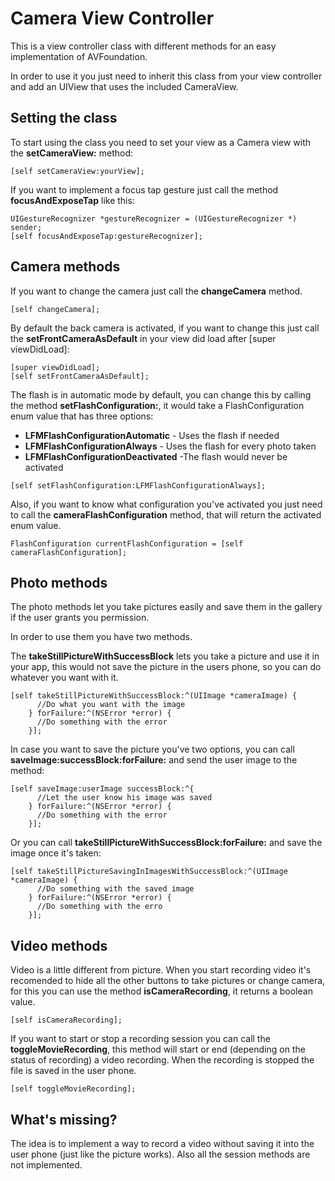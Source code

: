 # Camera View Controller
This is a view controller class with different methods for an easy implementation of AVFoundation.

In order to use it you just need to inherit this class from your view controller and add an UIView that uses the included CameraView.
## Setting the class

To start using the class you need to set your view as a Camera view with the **setCameraView:** method:

```Obj-C
[self setCameraView:yourView];
```

If you want to implement a focus tap gesture just call the method **focusAndExposeTap** like this:

```Obj-C
UIGestureRecognizer *gestureRecognizer = (UIGestureRecognizer *) sender;
[self focusAndExposeTap:gestureRecognizer];
```

## Camera methods

If you want to change the camera just call the **changeCamera** method.

```Obj-C
[self changeCamera];
```

By default the back camera is activated, if you want to change this just call the **setFrontCameraAsDefault** in your view did load after [super viewDidLoad]:

```Obj-C
[super viewDidLoad];
[self setFrontCameraAsDefault];
```

The flash is in automatic mode by default, you can change this by calling the method **setFlashConfiguration:**, it would take a FlashConfiguration enum value that has three options:
* **LFMFlashConfigurationAutomatic** - Uses the flash if needed
* **LFMFlashConfigurationAlways** - Uses the flash for every photo taken
* **LFMFlashConfigurationDeactivated** -The flash would never be activated

```Obj-C
[self setFlashConfiguration:LFMFlashConfigurationAlways];
```

Also, if you want to know what configuration you've activated you just need to call the **cameraFlashConfiguration** method, that will return the activated enum value.

```Obj-C
FlashConfiguration currentFlashConfiguration = [self cameraFlashConfiguration];
```

## Photo methods

The photo methods let you take pictures easily and save them in the gallery if the user grants you permission.

In order to use them you have two methods.

The **takeStillPictureWithSuccessBlock** lets you take a picture and use it in your app, this would not save the picture in the users phone, so you can do whatever you want with it.

```Obj-C
[self takeStillPictureWithSuccessBlock:^(UIImage *cameraImage) {
      //Do what you want with the image
    } forFailure:^(NSError *error) {
      //Do something with the error
    }];
```

In case you want to save the picture you've two options, you can call **saveImage:successBlock:forFailure:** and send the user image to the method:
```Obj-C
[self saveImage:userImage successBlock:^{
      //Let the user know his image was saved
    } forFailure:^(NSError *error) {
      //Do something with the error
    }];
```
Or you can call **takeStillPictureWithSuccessBlock:forFailure:** and save the image once it's taken:

```Obj-C
[self takeStillPictureSavingInImagesWithSuccessBlock:^(UIImage *cameraImage) {
      //Do something with the saved image
    } forFailure:^(NSError *error) {
      //Do something with the erro
    }];
```

## Video methods

Video is a little different from picture. When you start recording video it's recomended to hide all the other buttons to take pictures or change camera, for this you can use the method **isCameraRecording**, it returns a boolean value.

```Obj-C
[self isCameraRecording];
```

If you want to start or stop a recording session you can call the **toggleMovieRecording**, this method will start or end (depending on the status of recording) a video recording. When the recording is stopped the file is saved in the user phone.

```Obj-C
[self toggleMovieRecording];
```

## What's missing?

The idea is to implement a way to record a video without saving it into the user phone (just like the picture works). Also all the session methods are not implemented.

